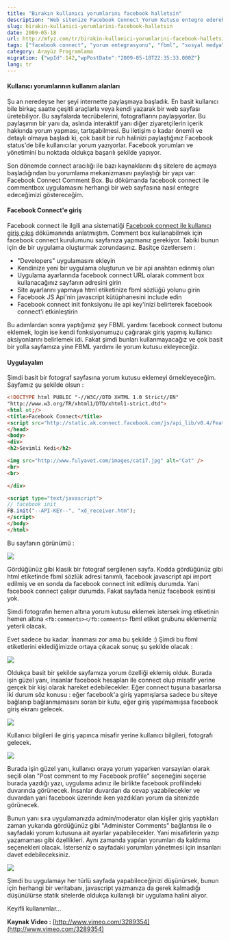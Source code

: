 ```yaml
---
title: "Bırakın kullanıcı yorumlarını facebook halletsin"
description: "Web sitenize Facebook Connect Yorum Kutusu entegre ederek kullanıcı etkileşimini artırın. FBML ile Facebook yorumlarını sitenizde kolayca yönetin."
slug: birakin-kullanici-yorumlarini-facebook-halletsin
date: 2009-05-18
url: http://mfyz.com/tr/birakin-kullanici-yorumlarini-facebook-halletsin/
tags: ["facebook connect", "yorum entegrasyonu", "fbml", "sosyal medya", "web geliştirme"]
category: Arayüz Programlama
migration: {"wpId":142,"wpPostDate":"2009-05-18T22:35:33.000Z"}
lang: tr
---
```


#### Kullanıcı yorumlarının kullanım alanları

Şu an neredeyse her şeyi internette paylaşmaya başladık. En basit kullanıcı bile birkaç saatte çeşitli araçlarla veya kendi yazarak bir web sayfası üretebiliyor. Bu sayfalarda tecrübelerini, fotograflarını paylaşıyorlar. Bu paylaşımın bir yanı da, aslında interaktif yanı diğer ziyaretçilerin içerik hakkında yorum yapması, tartışabilmesi. Bu iletişim o kadar önemli ve detaylı olmaya başladı ki, çok basit bir ruh halinizi paylaştığınız Facebook status'de bile kullanıcılar yorum yazıyorlar. Facebook yorumları ve yönetimini bu noktada oldukça başarılı şekilde yapıyor.

Son dönemde connect aracılığı ile bazı kaynaklarını dış sitelere de açmaya başladığından bu yorumlama mekanizmasını paylaştığı bir yapı var: Facebook Connect Comment Box. Bu dökümanda facebook connect ile commentbox uygulamasını herhangi bir web sayfasına nasıl entegre edeceğimizi göstereceğim.

#### Facebook Connect'e giriş

Facebook connect ile ilgili ana sistematiği [Facebook connect ile kullanıcı giriş çıkış](/facebook-connect-ile-kullanici-giris-cikis) dökümanında anlatmıştım. Comment box kullanabilmek için facebook connect kurulumunu sayfanıza yapmanız gerekiyor. Tabiki bunun için de bir uygulama oluşturmak zorundasınız. Basitçe özetlersem :

*   "Developers" uygulamasını ekleyin
*   Kendinize yeni bir uygulama oluşturun ve bir api anahtarı edinmiş olun
*   Uygulama ayarlarında facebook connect URL olarak comment box kullanacağınız sayfanın adresini girin
*   Site ayarlarını yapmaya html etiketinize fbml sözlüğü yolunu girin
*   Facebook JS Api'nin javascript kütüphanesini include edin
*   Facebook connect init fonksiyonu ile api key'inizi belirterek facebook connect'i etkinleştirin

Bu adımlardan sonra yaptığımız şey FBML yardımı facebook connect butonu eklemek, login ise kendi fonksiyonumuzu çağırarak giriş yapmış kullanıcı aksiyonlarını belirlemek idi. Fakat şimdi bunları kullanmayacağız ve çok basit bir yolla sayfamıza yine FBML yardımı ile yorum kutusu ekleyeceğiz.

#### Uygulayalım

Şimdi basit bir fotograf sayfasına yorum kutusu eklemeyi örnekleyeceğim. Sayfamız şu şekilde olsun :
```html
<!DOCTYPE html PUBLIC "-//W3C//DTD XHTML 1.0 Strict//EN"
"http://www.w3.org/TR/xhtml1/DTD/xhtml1-strict.dtd">
<html ot;/>
<title>Facebook Connect</title>
<script src="http://static.ak.connect.facebook.com/js/api_lib/v0.4/FeatureLoader.js.php" type="text/javascript"></script>
</head>
<body>
<div>
<h2>Sevimli Kedi</h2>

<img src="http://www.fulyavet.com/images/cat17.jpg" alt="Cat" />
<br>
<br>

</div>

<script type="text/javascript">
// facebook init
FB.init("--API-KEY--", "xd_receiver.htm");
</script>
</body>
</html>

```
Bu sayfanın görünümü :

![](/images/archive/tr/2009/05/commentbox_1.jpg)

Gördüğünüz gibi klasik bir fotograf sergilenen sayfa. Kodda gördüğünüz gibi html etiketinde fbml sözlük adresi tanımlı, facebook javascript api import edilmiş ve en sonda da facebook connect init edilmiş durumda. Yani facebook connect çalışır durumda. Fakat sayfada henüz facebook esintisi yok.

Şimdi fotografın hemen altına yorum kutusu eklemek istersek img etiketinin hemen altına `<fb:comments></fb:comments>` fbml etiket grubunu eklememiz yeterli olacak.

Evet sadece bu kadar. İnanması zor ama bu şekilde :) Şimdi bu fbml etiketlerini eklediğimizde ortaya çıkacak sonuç şu şekilde olacak :

![](/images/archive/tr/2009/05/commentbox_2.jpg)

Oldukça basit bir şekilde sayfamıza yorum özelliği eklemiş olduk. Burada işin güzel yanı, insanlar facebook hesapları ile connect olup misafir yerine gerçek bir kişi olarak hareket edebilecekler. Eğer connect tuşuna basarlarsa iki durum söz konusu : eğer facebook'a giriş yapmışlarsa sadece bu siteye bağlanıp bağlanmamasını soran bir kutu, eğer giriş yapılmamışsa facebook giriş ekranı gelecek.

![](/images/archive/tr/2009/05/commentbox_3.jpg)

Kullanıcı bilgileri ile giriş yapınca misafir yerine kullanıcı bilgileri, fotografı gelecek.

![](/images/archive/tr/2009/05/commentbox_4.jpg)

Burada işin güzel yanı, kullanıcı oraya yorum yaparken varsayılan olarak seçili olan "Post comment to my Facebook profile" seçeneğini seçerse burada yazdığı yazı, uygulama adınız ile birlikte facebook profilindeki duvarında görünecek. İnsanlar duvardan da cevap yazabilecekler ve duvardan yani facebook üzerinde iken yazdıkları yorum da sitenizde görünecek.

Bunun yanı sıra uygulamanızda admin/moderator olan kişiler giriş yaptıkları zaman yukarıda gördüğünüz gibi "Administer Comments" bağlantısı ile o sayfadaki yorum kutusuna ait ayarlar yapabilecekler. Yani misafirlerin yazıp yazamaması gibi özellikleri. Aynı zamanda yapılan yorumları da kaldırma seçenekleri olacak. İsterseniz o sayfadaki yorumları yönetmesi için insanları davet edebileceksiniz.

![](/images/archive/tr/2009/05/commentbox_5.jpg)

Şimdi bu uygulamayı her türlü sayfada yapabileceğinizi düşünürsek, bunun için herhangi bir veritabanı, javascript yazmanıza da gerek kalmadığı düşünülürse statik sitelerde oldukça kullanışlı bir uygulama halini alıyor.

Keyifli kullanımlar...

**Kaynak Video :** [http://www.vimeo.com/3289354](http://www.vimeo.com/3289354)